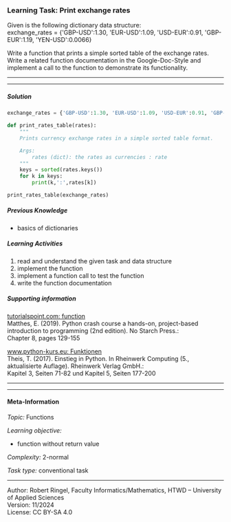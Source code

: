 ### Learning Task: Print exchange rates

Given is the following dictionary data structure:  
exchange_rates = {'GBP-USD':1.30, 'EUR-USD':1.09, 'USD-EUR':0.91, 'GBP-EUR':1.19, 'YEN-USD':0.0066}

Write a function that prints a simple sorted table of the exchange rates.  
Write a related function documentation in the Google-Doc-Style and implement a call to the function 
to demonstrate its functionality.

---------------------------------------
---------------------------------------

##### Solution

``` python
exchange_rates = {'GBP-USD':1.30, 'EUR-USD':1.09, 'USD-EUR':0.91, 'GBP-EUR':1.19, 'YEN-USD':0.0066}

def print_rates_table(rates):
	"""
	Prints currency exchange rates in a simple sorted table format.

	Args:
		rates (dict): the rates as currencies : rate
	"""
	keys = sorted(rates.keys())
	for k in keys:
		print(k,':',rates[k])

print_rates_table(exchange_rates)
```

##### Previous Knowledge

- basics of dictionaries
  
##### Learning Activities

1) read and understand the given task and data structure
2) implement the function
3) implement a function call to test the function
4) write the function documentation

##### Supporting information

[tutorialspoint.com: function](https://www.tutorialspoint.com/python/python_functions.htm)  
Matthes, E. (2019). Python crash course a hands-on, project-based introduction to programming (2nd edition). No Starch Press.:  
Chapter 8, pages 129-155  

[www.python-kurs.eu: Funktionen](https://www.python-kurs.eu/python3_funktionen.php)  
Theis, T. (2017). Einstieg in Python. In Rheinwerk Computing (5., aktualisierte Auflage). Rheinwerk Verlag GmbH.:   
Kapitel 3, Seiten 71-82 und Kapitel 5, Seiten 177-200

---------------------------------------
---------------------------------------
#### Meta-Information
*Topic:*  Functions 

*Learning objective:*  
- function without return value

[//]: # "learning objective: 1-function"
[//]: # "previous knowledge: 2-dictionary"

*Complexity:*  2-normal 

*Task type:*  conventional task 

----
Author: Robert Ringel, Faculty Informatics/Mathematics, HTWD – University of Applied Sciences  
Version: 11/2024            
License: CC BY-SA 4.0
